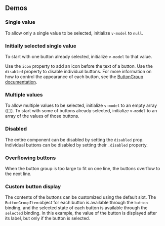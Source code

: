 <script setup>
import SingleValueToggleButtonGroup from '@/../component-demos/toggle-button-group/examples/SingleValueToggleButtonGroup.vue';
import InitiallySelectedSingleValueToggleButtonGroup from '@/../component-demos/toggle-button-group/examples/InitiallySelectedSingleValueToggleButtonGroup.vue';
import MultiValueToggleButtonGroup from '@/../component-demos/toggle-button-group/examples/MultiValueToggleButtonGroup.vue';
import DisabledToggleButtonGroup from '@/../component-demos/toggle-button-group/examples/DisabledToggleButtonGroup.vue';
import MaximumToggleButtonGroup from '@/../component-demos/toggle-button-group/examples/MaximumToggleButtonGroup.vue';
import ToggleButtonGroupWithSlot from '@/../component-demos/toggle-button-group/examples/ToggleButtonGroupWithSlot.vue';
</script>

## Demos

### Single value
To allow only a single value to be selected, initialize `v-model` to `null`.

<cdx-demo-wrapper :force-reset="true">
<template v-slot:demo>
<single-value-toggle-button-group />
</template>

<template v-slot:code>

<<< @/../component-demos/toggle-button-group/examples/SingleValueToggleButtonGroup.vue

</template>
</cdx-demo-wrapper>

### Initially selected single value
To start with one button already selected, initialize `v-model` to that value.

Use the `icon` property to add an icon before the text of a button. Use the `disabled` property
to disable individual buttons. For more information on how to control the appearance of each
button, see the [ButtonGroup documentation](./button-group).

<cdx-demo-wrapper :force-reset="true">
<template v-slot:demo>
<initially-selected-single-value-toggle-button-group />
</template>

<template v-slot:code>

<<< @/../component-demos/toggle-button-group/examples/InitiallySelectedSingleValueToggleButtonGroup.vue

</template>
</cdx-demo-wrapper>


### Multiple values
To allow multiple values to be selected, initialize `v-model` to an empty array (`[]`). To start
with some of buttons already selected, initialize `v-model` to an array of the values of those
buttons.

<cdx-demo-wrapper :force-reset="true">
<template v-slot:demo>
<multi-value-toggle-button-group />
</template>

<template v-slot:code>

<<< @/../component-demos/toggle-button-group/examples/MultiValueToggleButtonGroup.vue

</template>
</cdx-demo-wrapper>

### Disabled
The entire component can be disabled by setting the `disabled` prop. Individual buttons can be
disabled by setting their `.disabled` property.

<cdx-demo-wrapper>
<template v-slot:demo>
<disabled-toggle-button-group />
</template>

<template v-slot:code>

<<< @/../component-demos/toggle-button-group/examples/DisabledToggleButtonGroup.vue

</template>
</cdx-demo-wrapper>

### Overflowing buttons
When the button group is too large to fit on one line, the buttons overflow to the next line.

<cdx-demo-wrapper>
<template v-slot:demo>
<maximum-toggle-button-group />
</template>

<template v-slot:code>

<<< @/../component-demos/toggle-button-group/examples/MaximumToggleButtonGroup.vue

</template>
</cdx-demo-wrapper>

### Custom button display
The contents of the buttons can be customized using the default slot. The `ButtonGroupItem` object
for each button is available through the `button` binding, and the selected state of each button is
available through the `selected` binding. In this example, the value of the button is displayed
after its label, but only if the button is selected.

<cdx-demo-wrapper :force-reset="true">
<template v-slot:demo>
<toggle-button-group-with-slot />
</template>

<template v-slot:code>

<<< @/../component-demos/toggle-button-group/examples/ToggleButtonGroupWithSlot.vue

</template>
</cdx-demo-wrapper>